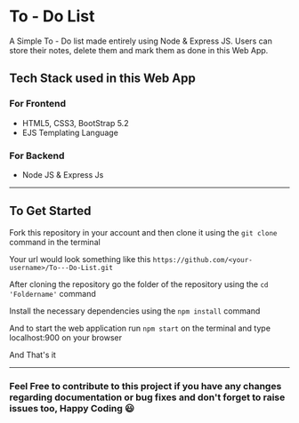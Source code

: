 # To - Do List
A Simple To - Do list made entirely using Node & Express JS. Users can store their notes, delete them and mark them as done in this Web App.
## Tech Stack used in this Web App
### For Frontend
   - HTML5, CSS3, BootStrap 5.2
   - EJS Templating Language
### For Backend
   - Node JS & Express Js
---
## To Get Started
Fork this repository in your account and then clone it using the ``` git clone ``` command in the terminal

Your url would look something like this ```https://github.com/<your-username>/To---Do-List.git```

After cloning the repository go the folder of the repository using the ```cd 'Foldername'``` command

Install the necessary dependencies using the ```npm install``` command

And to start the web application run ```npm start``` on the terminal and type localhost:900 on your browser

And That's it

----

### Feel Free to contribute to this project if you have any changes regarding documentation or bug fixes and don't forget to raise issues too, Happy Coding :smiley:
